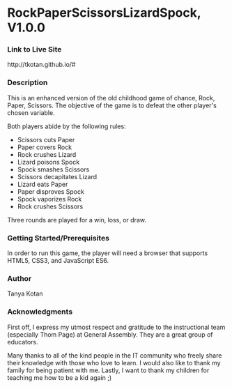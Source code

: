 <h1>RockPaperScissorsLizardSpock, V1.0.0</h1>

<h3>Link to Live Site</h3>
http://tkotan.github.io/#

<h3>Description</h3>

This is an enhanced version of the old childhood game of chance, Rock, Paper, Scissors.  The objective of the game is to defeat the other player's chosen variable.  

Both players abide by the following rules:

<ul>
<li>Scissors cuts Paper</li>
<li>Paper covers Rock</li>
<li>Rock crushes Lizard</li>
<li>Lizard poisons Spock</li>
<li>Spock smashes Scissors</li>
<li>Scissors decapitates Lizard</li>
<li>Lizard eats Paper</li>
<li>Paper disproves Spock</li>
<li>Spock vaporizes Rock</li>
<li>Rock crushes Scissors</li>
</ul>

Three rounds are played for a win, loss, or draw.


<h3>Getting Started/Prerequisites</h3>

In order to run this game, the player will need a browser that supports HTML5, CSS3, and JavaScript ES6.


<h3>Author</h3>

Tanya Kotan 


<h3>Acknowledgments</h3>

First off, I express my utmost respect and gratitude to the instructional team (especially Thom Page) at General Assembly.  They are a great group of educators.

Many thanks to all of the kind people in the IT community who freely share their knowledge with those who love to learn.  I would also like to thank my family for being patient with me.  Lastly, I want to thank my children for teaching me how to be a kid again ;)
